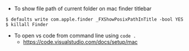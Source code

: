 * To show file path of current folder on mac finder titlebar
```
$ defaults write com.apple.finder _FXShowPosixPathInTitle -bool YES
$ killall Finder
```
* To open vs code from command line using `code .`  
    * https://code.visualstudio.com/docs/setup/mac
